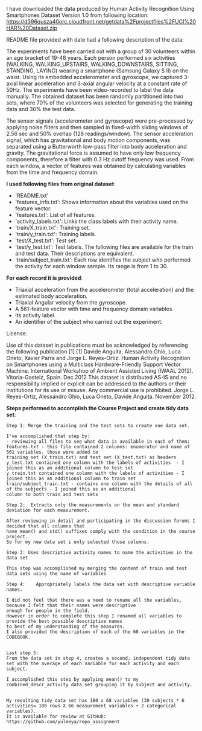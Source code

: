 I have downloaded the data produced by Human Activity Recognition Using Smartphones Dataset Version 1.0
from following location:
https://d396qusza40orc.cloudfront.net/getdata%2Fprojectfiles%2FUCI%20HAR%20Dataset.zip 

README file provided with date had a following description of the data:

The experiments have been carried out with a group of 30 volunteers within an age bracket of 19-48 years. 
Each person performed six activities (WALKING, WALKING_UPSTAIRS, WALKING_DOWNSTAIRS, SITTING, STANDING, LAYING) wearing a smartphone (Samsung Galaxy S II) on the waist. 
Using its embedded accelerometer and gyroscope, we captured 3-axial linear acceleration and 3-axial angular velocity at a constant rate of 50Hz. 
The experiments have been video-recorded to label the data manually. The obtained dataset has been randomly partitioned into two sets, where 70% of the volunteers 
was selected for generating the training data and 30% the test data. 

The sensor signals (accelerometer and gyroscope) were pre-processed by applying noise filters and then sampled in fixed-width sliding windows of 2.56 sec and 50% overlap (128 readings/window). 
The sensor acceleration signal, which has gravitational and body motion components, was separated using a Butterworth low-pass filter into body acceleration and gravity. 
The gravitational force is assumed to have only low frequency components, therefore a filter with 0.3 Hz cutoff frequency was used. 
From each window, a vector of features was obtained by calculating variables from the time and frequency domain. 





**I used following files from original dataset**:

* 'README.txt'
* 'features_info.txt': Shows information about the variables used on the feature vector.
* 'features.txt': List of all features.
* 'activity_labels.txt': Links the class labels with their activity name.
* 'train/X_train.txt': Training set.
* 'train/y_train.txt': Training labels.
* 'test/X_test.txt': Test set.
* 'test/y_test.txt': Test labels.
The following files are available for the train and test data. Their descriptions are equivalent. 
* 'train/subject_train.txt': Each row identifies the subject who performed the activity for each window sample. Its range is from 1 to 30. 



**For each record it is provided**:

- Triaxial acceleration from the accelerometer (total acceleration) and the estimated body acceleration.
- Triaxial Angular velocity from the gyroscope. 
- A 561-feature vector with time and frequency domain variables. 
- Its activity label. 
- An identifier of the subject who carried out the experiment.



License:

Use of this dataset in publications must be acknowledged by referencing the following publication [1] 
[1] Davide Anguita, Alessandro Ghio, Luca Oneto, Xavier Parra and Jorge L. Reyes-Ortiz. Human Activity Recognition on Smartphones using a Multiclass Hardware-Friendly Support Vector Machine. International Workshop of Ambient Assisted Living (IWAAL 2012). Vitoria-Gasteiz, Spain. Dec 2012
This dataset is distributed AS-IS and no responsibility implied or explicit can be addressed to the authors or their institutions for its use or misuse. Any commercial use is prohibited.
Jorge L. Reyes-Ortiz, Alessandro Ghio, Luca Oneto, Davide Anguita. November 2012.



**Steps performed to accomplish the Course Project and create tidy data set**:

```
Step 1: Merge the training and the test sets to create one data set.

I've accomplished that step by:
- reviewing all files to see what data is available in each of them:
features.txt - this file contained 2 columns: enumerator and name of 561 variables. those were added to 
training set (X_train.txt) and test set (X_test.txt) as headers
y_test.txt contained one column with the labels of activities  - I joined this as an additional column to test set
y_train.txt contained one column with the labels of activities - I joined this as an additional column to train set
train/subject_train.txt - contains one column with the details of all of the subjects - I joined this as an additional 
column to both train and test sets
    
Step 2:  Extracts only the measurements on the mean and standard deviation for each measurement. 

After reviewing in detail and participating in the discussion forums I decided that all columns that 
have mean() and std() suffixes comply with the condition in the course project.
So for my new data set i only selected those columns.
    
Step 3: Uses descriptive activity names to name the activities in the data set

This step was accomplished my merging the content of train and test data sets using the name of variables 

Step 4:    Appropriately labels the data set with descriptive variable names. 

I did not feel that there was a need to rename all the variables, because I felt that their names were descriptive 
enough for people in the field.
However in order to complete this step I renamed all variables to provide the best possible descriptive names 
to best of my understanding of the measures.
I also provided the description of each of the 68 variables in the CODEBOOK.


Last step 5:
From the data set in step 4, creates a second, independent tidy data set with the average of each variable for each activity and each subject.

I accomplished this step by applying mean() to my combined_descr_activity data set grouping it by subject and activity.


My resulting tidy data set has 180 x 68 variables (30 subjects * 6 activities= 180 rows X 66 measurement variables + 2 categorical variables). 
It is available for review at GitHub:
https://github.com/yuleeya/repo_assignment

```
